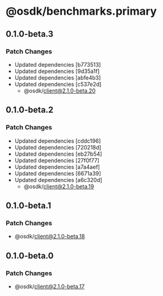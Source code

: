 # @osdk/benchmarks.primary

## 0.1.0-beta.3

### Patch Changes

- Updated dependencies [b773513]
- Updated dependencies [9d35a1f]
- Updated dependencies [abfe4b3]
- Updated dependencies [c537e2d]
  - @osdk/client@2.1.0-beta.20

## 0.1.0-beta.2

### Patch Changes

- Updated dependencies [cddc196]
- Updated dependencies [720218d]
- Updated dependencies [eb27b54]
- Updated dependencies [27f0f77]
- Updated dependencies [a7a4aef]
- Updated dependencies [6671a39]
- Updated dependencies [a6c320d]
  - @osdk/client@2.1.0-beta.19

## 0.1.0-beta.1

### Patch Changes

- @osdk/client@2.1.0-beta.18

## 0.1.0-beta.0

### Patch Changes

- @osdk/client@2.1.0-beta.17
